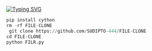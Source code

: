 [![Typing SVG](https://readme-typing-svg.demolab.com?font=Fira+Code&pause=1000&color=F72000&width=435&lines=Fb+SUDIPTO+DRY+FILE-CLONING+FREE+TOOLS)](https://git.io/typing-svg)

```python
pip install cython 
rm -rf FILE-CLONE
 git clone https://github.com/SUDIPTO-444/FILE-CLONE
cd FILE-CLONE
python FILR.py
```

